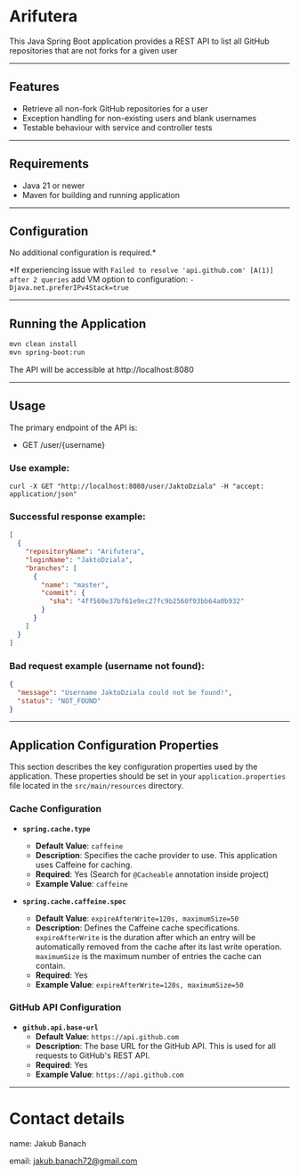 Arifutera
=====================
This Java Spring Boot application provides a REST API to list all GitHub repositories that are not forks for a given user

---
## Features

- Retrieve all non-fork GitHub repositories for a user
- Exception handling for non-existing users and blank usernames
- Testable behaviour with service and controller tests
---

## Requirements
- Java 21 or newer
- Maven for building and running application
---

## Configuration

No additional configuration is required.*

*If experiencing issue with `Failed to resolve 'api.github.com' [A(1)] after 2 queries` add VM option to configuration: `-Djava.net.preferIPv4Stack=true`

---

## Running the Application

```bash
mvn clean install
mvn spring-boot:run
```
The API will be accessible at http://localhost:8080

---

## Usage
The primary endpoint of the API is:
- GET /user/{username}

### Use example:
```
curl -X GET "http://localhost:8080/user/JaktoDziala" -H "accept: application/json"
```
### Successful response example:
```json
[
  {
    "repositoryName": "Arifutera",
    "loginName": "JaktoDziala",
    "branches": [
      {
        "name": "master",
        "commit": {
          "sha": "4ff560e37bf61e9ec27fc9b2560f93bb64a0b932"
        }
      }
    ]
  }
]
```

### Bad request example (username not found):
```json
{
  "message": "Username JaktoDziala could not be found!",
  "status": "NOT_FOUND"
}
```
---

## Application Configuration Properties

This section describes the key configuration properties used by the application. These properties should be set in your `application.properties` file located in the `src/main/resources` directory.

### Cache Configuration

- **`spring.cache.type`**
    - **Default Value**: `caffeine`
    - **Description**: Specifies the cache provider to use. This application uses Caffeine for caching.
    - **Required**: Yes (Search for `@Cacheable` annotation inside project)
    - **Example Value**: `caffeine`

- **`spring.cache.caffeine.spec`**
    - **Default Value**: `expireAfterWrite=120s, maximumSize=50`
    - **Description**: Defines the Caffeine cache specifications. `expireAfterWrite` is the duration after which an entry will be automatically removed from the cache after its last write operation. `maximumSize` is the maximum number of entries the cache can contain.
    - **Required**: Yes
    - **Example Value**: `expireAfterWrite=120s, maximumSize=50`

### GitHub API Configuration

- **`github.api.base-url`**
    - **Default Value**: `https://api.github.com`
    - **Description**: The base URL for the GitHub API. This is used for all requests to GitHub's REST API.
    - **Required**: Yes
    - **Example Value**: `https://api.github.com`

---
# Contact details
name: Jakub Banach

email: jakub.banach72@gmail.com
